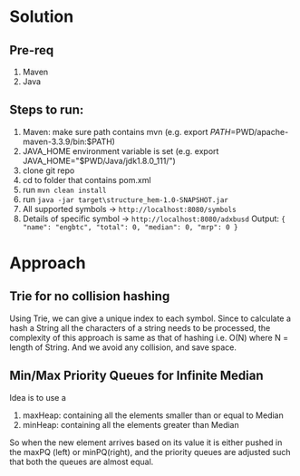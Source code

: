 Solution
=====

Pre-req
------
1. Maven
2. Java

Steps to run:
------------
1. Maven: make sure path contains mvn (e.g. export $PATH=$PWD/apache-maven-3.3.9/bin:$PATH)
2. JAVA_HOME environment variable is set (e.g. export JAVA_HOME="$PWD/Java/jdk1.8.0_111/")
3. clone git repo
4. cd to folder that contains pom.xml
5. run `mvn clean install`
6. run `java -jar target\structure_hem-1.0-SNAPSHOT.jar`
7. All supported symbols -> `http://localhost:8080/symbols`
8. Details of specific symbol -> `http://localhost:8080/adxbusd`
   Output:
   `{
   "name": "engbtc",
   "total": 0,
   "median": 0,
   "mrp": 0
   }`


Approach
=======

Trie for no collision hashing
-----
Using Trie, we can give a unique index to each symbol.
Since to calculate a hash a String all the characters of a string needs to be processed, the complexity of this approach is same as that of hashing i.e. O(N) where N = length of String.
And we avoid any collision, and save space.


Min/Max Priority Queues for Infinite Median
----
Idea is to use a
1. maxHeap: containing all the elements smaller than or equal to Median
2. minHeap: containing all the elements greater than Median

So when the new element arrives based on its value it is either pushed in the maxPQ (left) or minPQ(right), and the priority queues are adjusted such that both the queues are almost equal.